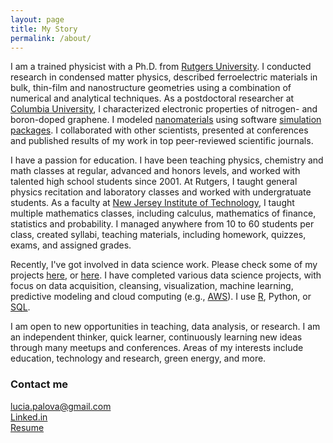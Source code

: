 ```yaml
---
layout: page
title: My Story
permalink: /about/
---
```


I am a trained physicist with a Ph.D. from [Rutgers University](http://www.physics.rutgers.edu/). I conducted research in condensed matter physics, described ferroelectric materials in bulk, thin-film and nanostructure geometries using a combination of numerical and analytical techniques. 
As a postdoctoral researcher at [Columbia University](http://www.columbia.edu/), 
I characterized electronic properties of nitrogen- and boron-doped graphene.
I modeled [nanomaterials](http://science.sciencemag.org/content/333/6045/999.abstract) using software [simulation](https://www.vasp.at/) [packages](http://www.quantum-espresso.org/). I collaborated with other scientists, presented at conferences and published results of my work in top peer-reviewed scientific journals.

I have a passion for education. I have been teaching physics, chemistry and math classes at regular, advanced and honors levels, and worked with talented high school students since 2001. 
At Rutgers, I taught general physics recitation and laboratory classes and worked with undergratuate students. 
As a faculty at [New Jersey Institute of Technology](http://math.njit.edu/), 
I taught multiple mathematics classes, including calculus, mathematics of finance, statistics and probability. 
I managed anywhere from 10 to 60 students per class, created syllabi, 
teaching materials, including homework, quizzes, exams, and assigned grades.

Recently, I've got involved in data science work. Please check some of my projects [here](http://lpalova.github.io/), or 
[here](https://github.com/lpalova). I have completed various data science projects, with focus on 
data acquisition, cleansing, visualization, machine learning, predictive modeling and 
cloud computing (e.g., [AWS](https://aws.amazon.com/)).
I use [R](https://www.coursera.org/account/accomplishments/specialization/certificate/LL4BR8M6KAGX), 
Python, or
[SQL](https://prod-cert-bucket.s3.amazonaws.com/downloads/887f1902d7c941cda709f846f642f8e8/Statement.pdf).

I am open to new opportunities in teaching, data analysis, or research. 
I am an independent thinker, quick learner, continuously learning new ideas through many meetups and conferences.
Areas of my interests include education, technology and research, green energy, and more.

### Contact me

[lucia.palova@gmail.com](mailto:email@domain.com)   
[Linked.in](https://www.linkedin.com/in/luciapalova)  
[Resume](/Resume_Lucia_Palova.pdf) 
